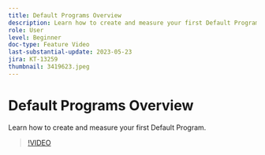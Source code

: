 ```yaml
---
title: Default Programs Overview
description: Learn how to create and measure your first Default Program.
role: User
level: Beginner
doc-type: Feature Video
last-substantial-update: 2023-05-23
jira: KT-13259
thumbnail: 3419623.jpeg
---
```


# Default Programs Overview

Learn how to create and measure your first Default Program.

>[!VIDEO](https://video.tv.adobe.com/v/3419623/?learn=on)
